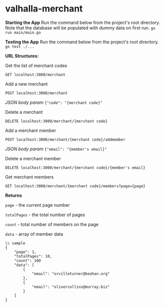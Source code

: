 # valhalla-merchant

**Starting the App**
Run the command below from the project's root directory. Note that the database will be populated with dummy data on first run.
`go run main/main.go`

**Testing the App**
Run the command below from the project's root directory.
`go test ./...`

**URL Structures:**

Get the list of merchant codes

`GET localhost:3000/merchant`

Add a new merchant

`POST localhost:3000/merchant`

*JSON body param* `{"code": "{merchant code}"`

Delete a merchant

`DELETE localhost:3000/merchant/{merchant code}`

Add a merchant member

`POST localhost:3000/merchant/{merchant code}/addmember`

*JSON body param* `{"email": "{member's email}"`

Delete a merchant member

`DELETE localhost:3000/merchant/{merchant code}/{member's email}`

Get merchant members

`GET localhost:3000/merchant/{merchant code}/members?page={page}`

**Returns**

`page` - the current page number

`totalPages` - the total number of pages

`count` - total number of members on the page

`data` - array of member data

```
\\ sample
{
    "page": 1,
    "totalPages": 10,
    "count": 100
    "data": [
        {
            "email": "orvilleturner@beahan.org"
        },
        {
            "email": "olivercollins@murray.biz"
        }
    ]
}
```
